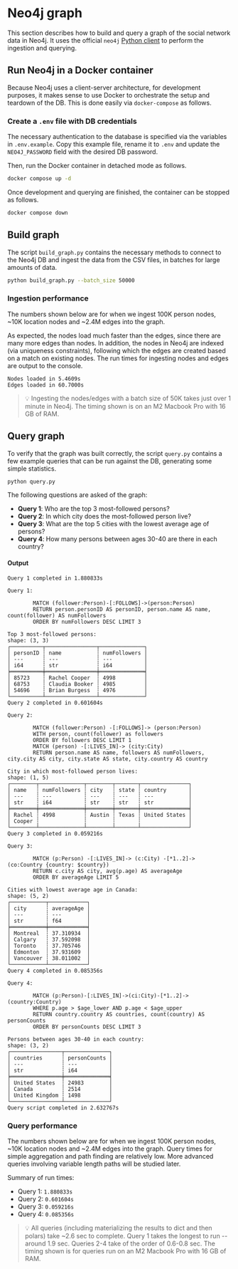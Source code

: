 # Neo4j graph

This section describes how to build and query a graph of the social network data in Neo4j. It uses the official `neo4j` [Python client](https://github.com/neo4j/neo4j-python-driver) to perform the ingestion and querying.

## Run Neo4j in a Docker container

Because Neo4j uses a client-server architecture, for development purposes, it makes sense to use Docker to orchestrate the setup and teardown of the DB. This is done easily via `docker-compose` as follows.

### Create a `.env` file with DB credentials

The necessary authentication to the database is specified via the variables in `.env.example`. Copy this example file, rename it to `.env` and update the `NEO4J_PASSWORD` field with the desired DB password.

Then, run the Docker container in detached mode as follows.

```sh
docker compose up -d
```

Once development and querying are finished, the container can be stopped as follows.

```sh
docker compose down
```

## Build graph

The script `build_graph.py` contains the necessary methods to connect to the Neo4j DB and ingest the data from the CSV files, in batches for large amounts of data.

```sh
python build_graph.py --batch_size 50000
```

### Ingestion performance

The numbers shown below are for when we ingest 100K person nodes, ~10K location nodes and ~2.4M edges into the graph.

As expected, the nodes load much faster than the edges, since there are many more edges than nodes. In addition, the nodes in Neo4j are indexed (via uniqueness constraints), following which the edges are created based on a match on existing nodes. The run times for ingesting nodes and edges are output to the console.

```
Nodes loaded in 5.4609s
Edges loaded in 60.7000s
```

> 💡 Ingesting the nodes/edges with a batch size of 50K takes just over 1 minute in Neo4j. The timing shown is on an M2 Macbook Pro with 16 GB of RAM.


## Query graph

To verify that the graph was built correctly, the script `query.py` contains a few example queries that can be run against the DB, generating some simple statistics.

```sh
python query.py
```
The following questions are asked of the graph:

* **Query 1**: Who are the top 3 most-followed persons?
* **Query 2**: In which city does the most-followed person live?
* **Query 3**: What are the top 5 cities with the lowest average age of persons?
* **Query 4**: How many persons between ages 30-40 are there in each country?

#### Output

```
Query 1 completed in 1.880833s

Query 1:
 
        MATCH (follower:Person)-[:FOLLOWS]->(person:Person)
        RETURN person.personID AS personID, person.name AS name, count(follower) AS numFollowers
        ORDER BY numFollowers DESC LIMIT 3
    
Top 3 most-followed persons:
shape: (3, 3)
┌──────────┬────────────────┬──────────────┐
│ personID ┆ name           ┆ numFollowers │
│ ---      ┆ ---            ┆ ---          │
│ i64      ┆ str            ┆ i64          │
╞══════════╪════════════════╪══════════════╡
│ 85723    ┆ Rachel Cooper  ┆ 4998         │
│ 68753    ┆ Claudia Booker ┆ 4985         │
│ 54696    ┆ Brian Burgess  ┆ 4976         │
└──────────┴────────────────┴──────────────┘
Query 2 completed in 0.601604s

Query 2:
 
        MATCH (follower:Person) -[:FOLLOWS]-> (person:Person)
        WITH person, count(follower) as followers
        ORDER BY followers DESC LIMIT 1
        MATCH (person) -[:LIVES_IN]-> (city:City)
        RETURN person.name AS name, followers AS numFollowers, city.city AS city, city.state AS state, city.country AS country
    
City in which most-followed person lives:
shape: (1, 5)
┌────────┬──────────────┬────────┬───────┬───────────────┐
│ name   ┆ numFollowers ┆ city   ┆ state ┆ country       │
│ ---    ┆ ---          ┆ ---    ┆ ---   ┆ ---           │
│ str    ┆ i64          ┆ str    ┆ str   ┆ str           │
╞════════╪══════════════╪════════╪═══════╪═══════════════╡
│ Rachel ┆ 4998         ┆ Austin ┆ Texas ┆ United States │
│ Cooper ┆              ┆        ┆       ┆               │
└────────┴──────────────┴────────┴───────┴───────────────┘
Query 3 completed in 0.059216s

Query 3:
 
        MATCH (p:Person) -[:LIVES_IN]-> (c:City) -[*1..2]-> (co:Country {country: $country})
        RETURN c.city AS city, avg(p.age) AS averageAge
        ORDER BY averageAge LIMIT 5
    
Cities with lowest average age in Canada:
shape: (5, 2)
┌───────────┬────────────┐
│ city      ┆ averageAge │
│ ---       ┆ ---        │
│ str       ┆ f64        │
╞═══════════╪════════════╡
│ Montreal  ┆ 37.310934  │
│ Calgary   ┆ 37.592098  │
│ Toronto   ┆ 37.705746  │
│ Edmonton  ┆ 37.931609  │
│ Vancouver ┆ 38.011002  │
└───────────┴────────────┘
Query 4 completed in 0.085356s

Query 4:
 
        MATCH (p:Person)-[:LIVES_IN]->(ci:City)-[*1..2]->(country:Country)
        WHERE p.age > $age_lower AND p.age < $age_upper
        RETURN country.country AS countries, count(country) AS personCounts
        ORDER BY personCounts DESC LIMIT 3
    
Persons between ages 30-40 in each country:
shape: (3, 2)
┌────────────────┬──────────────┐
│ countries      ┆ personCounts │
│ ---            ┆ ---          │
│ str            ┆ i64          │
╞════════════════╪══════════════╡
│ United States  ┆ 24983        │
│ Canada         ┆ 2514         │
│ United Kingdom ┆ 1498         │
└────────────────┴──────────────┘
Query script completed in 2.632767s
```

### Query performance

The numbers shown below are for when we ingest 100K person nodes, ~10K location nodes and ~2.4M edges into the graph. Query times for simple aggregation and path finding are relatively low. More advanced queries involving variable length paths will be studied later.

Summary of run times:

* Query 1: `1.880833s`
* Query 2: `0.601604s`
* Query 3: `0.059216s`
* Query 4: `0.085356s`

> 💡 All queries (including materializing the results to dict and then polars) take ~2.6 sec to complete. Query 1 takes the longest to run -- around 1.9 sec. Queries 2-4 take of the order of 0.6-0.8 sec. The timing shown is for queries run on an M2 Macbook Pro with 16 GB of RAM.
